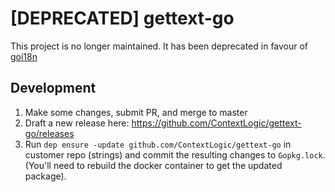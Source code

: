 # [DEPRECATED] gettext-go
This project is no longer maintained. It has been deprecated in favour of [goi18n](https://github.com/ContextLogic/goi18n)

## Development
1. Make some changes, submit PR, and merge to master
2. Draft a new release here: https://github.com/ContextLogic/gettext-go/releases
3. Run `dep ensure -update github.com/ContextLogic/gettext-go` in customer repo (strings) and commit the resulting changes to `Gopkg.lock`. (You'll need to rebuild the docker container to get the updated package).
